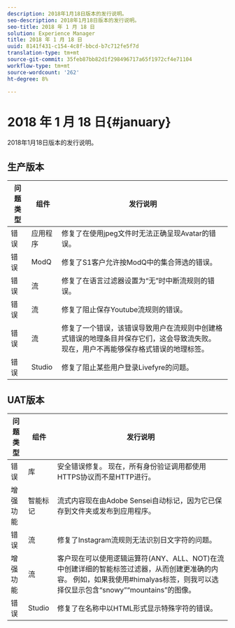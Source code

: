 ```yaml
---
description: 2018年1月18日版本的发行说明。
seo-description: 2018年1月18日版本的发行说明。
seo-title: 2018 年 1 月 18 日
solution: Experience Manager
title: 2018 年 1 月 18 日
uuid: 8141f431-c154-4c8f-bbcd-b7c712fe5f7d
translation-type: tm+mt
source-git-commit: 35feb87bb82d1f298496717a65f1972cf4e71104
workflow-type: tm+mt
source-wordcount: '262'
ht-degree: 8%

---
```



# 2018 年 1 月 18 日{#january}

2018年1月18日版本的发行说明。

## 生产版本

| **问题类型** | **组件** | **发行说明** |
|---|---|---|
| 错误 | 应用程序 | 修复了在使用jpeg文件时无法正确呈现Avatar的错误。 |
| 错误 | ModQ | 修复了S1客户允许按ModQ中的集合筛选的错误。 |
| 错误 | 流 | 修复了在语言过滤器设置为“无”时中断流规则的错误。 |
| 错误 | 流 | 修复了阻止保存Youtube流规则的错误。 |
| 错误 | 流 | 修复了一个错误，该错误导致用户在流规则中创建格式错误的地理条目并保存它们，这会导致流失败。 现在，用户不再能够保存格式错误的地理标签。 |
| 错误 | Studio | 修复了阻止某些用户登录Livefyre的问题。 |

## UAT版本

| **问题类型** | **组件** | **发行说明** |
|---|---|---|
| 错误 | 库 | 安全错误修复。 现在，所有身份验证调用都使用HTTPS协议而不是HTTP进行。 |
| 增强功能 | 智能标记 | 流式内容现在由Adobe Sensei自动标记，因为它已保存到文件夹或发布到应用程序。 |
| 错误 | 流 | 修复了Instagram流规则无法识别日文字符的问题。 |
| 增强功能 | 流 | 客户现在可以使用逻辑运算符(ANY、ALL、NOT)在流中创建详细的智能标签过滤器，从而创建更准确的内容。 例如，如果我使用#himalyas标签，则我可以选择仅显示包含“snowy”“mountains”的图像。 |
| 错误 | Studio | 修复了在名称中以HTML形式显示特殊字符的错误。 |

